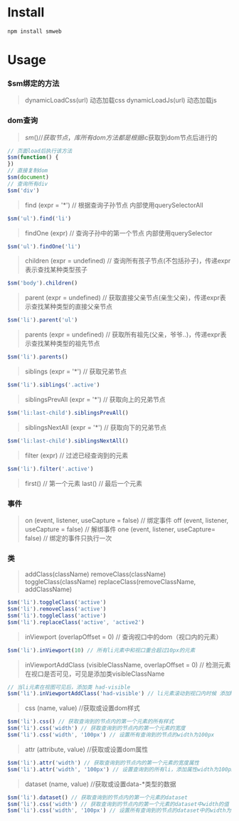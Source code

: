 # Install

```bash
npm install smweb
```


# Usage

### $sm绑定的方法
> dynamicLoadCss(url) 动态加载css
> dynamicLoadJs(url) 动态加载js

### dom查询
> $sm() // 获取节点，库所有dom方法都是根据$ic获取到dom节点后进行的
```javascript
// 页面load后执行该方法
$sm(function() {
})
// 直接复制dom
$sm(document)
// 查询所有div
$sm('div')
```

> find (expr = '*') // 根据查询子孙节点 内部使用querySelectorAll
```javascript
$sm('ul').find('li')
```

> findOne (expr) // 查询子孙中的第一个节点 内部使用querySelector
```javascript
$sm('ul').findOne('li')
```

>  children (expr = undefined) // 查询所有孩子节点(不包括孙子)，传递expr表示查找某种类型孩子
```javascript
$sm('body').children()
``` 

> parent (expr = undefined) // 获取直接父亲节点(亲生父亲)，传递expr表示查找某种类型的直接父亲节点
```javascript
$sm('li').parent('ul')
```

> parents (expr = undefined) // 获取所有祖先(父亲，爷爷..)，传递expr表示查找某种类型的祖先节点
```javascript
$sm('li').parents()
```

> siblings (expr = '*') // 获取兄弟节点
```javascript
$sm('li').siblings('.active')
```

> siblingsPrevAll (expr = '*') // 获取向上的兄弟节点
```javascript
$sm('li:last-child').siblingsPrevAll()
```

> siblingsNextAll (expr = '*') // 获取向下的兄弟节点
```javascript
$sm('li:last-child').siblingsNextAll()
```

> filter (expr) // 过滤已经查询到的元素
```javascript
$sm('li').filter('.active')
```

> first() // 第一个元素
> last() // 最后一个元素


### 事件

> on (event, listener, useCapture = false) // 绑定事件
> off (event, listener, useCapture = false) // 解绑事件
> one (event, listener, useCapture= false) // 绑定的事件只执行一次

### 类

> addClass(className) removeClass(className) toggleClass(className) replaceClass(removeClassName, addClassName)
```javascript
$sm('li').toggleClass('active')
$sm('li').removeClass('active')
$sm('li').toggleClass('active')
$sm('li').replaceClass('active', 'active2')
```

> inViewport (overlapOffset = 0) // 查询视口中的dom（视口内的元素）
```javascript
$sm('li').inViewport(10) // 所有li元素中和视口重合超过10px的元素
```

> inViewportAddClass (visibleClassName, overlapOffset = 0) // 检测元素在视口是否可见，可见是添加类visibleClassName
```javascript
// 当li元素在视图可见后，添加类 had-visible
$sm('li').inViewportAddClass('had-visible') // li元素滚动到视口内时候 添加had-visible类
```

> css (name, value) //获取或设置dom样式
```javascript
$sm('li').css() // 获取查询到的节点内的第一个元素的所有样式
$sm('li').css('width') // 获取查询到的节点内的第一个元素的宽度
$sm('li').css('width', '100px') // 设置所有查询到的节点的width为100px
```

> attr (attribute, value) //获取或设置dom属性
```javascript
$sm('li').attr('width') // 获取查询到的节点内的第一个元素的宽度属性
$sm('li').attr('width', '100px') // 设置查询到的所有li，添加属性width为100px
```

> dataset (name, value) //获取或设置data-*类型的数据
```javascript
$sm('li').dataset() // 获取查询到的节点内的第一个元素的dataset
$sm('li').css('width') // 获取查询到的节点内的第一个元素的dataset中width的值
$sm('li').css('width', '100px') // 设置所有查询到的节点的dataset中的width为100px（data-width="100px"）
```
